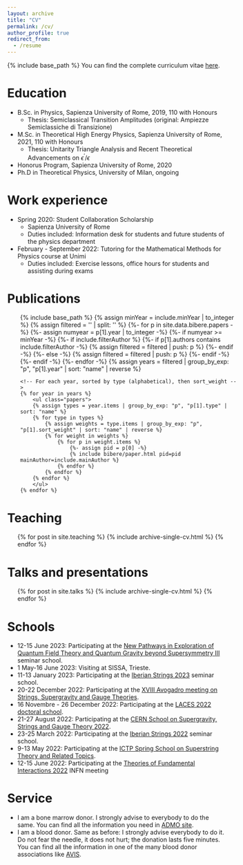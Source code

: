 ```yaml
---
layout: archive
title: "CV"
permalink: /cv/
author_profile: true
redirect_from:
  - /resume
---
```


{% include base_path %}
You can find the complete curriculum vitae [here](http://DavideMorgante.github.io/files/main.pdf).

Education
======
* B.Sc. in Physics, Sapienza University of Rome, 2019, 110 with Honours
  * Thesis: Semiclassical Transition Amplitudes (original: Ampiezze Semiclassiche di Transizione)
* M.Sc. in Theoretical High Energy Physics, Sapienza University of Rome, 2021, 110 with Honours
  * Thesis: Unitarity Triangle Analysis and Recent Theoretical Advancements on $\epsilon^\prime/\epsilon$
* Honorus Program, Sapienza University of Rome, 2020
* Ph.D in Theoretical Physics, University of Milan, ongoing

Work experience
======
* Spring 2020: Student Collaboration Scholarship
  * Sapienza University of Rome
  * Duties included: Information desk for students and future students of the physics department
* February - September 2022: Tutoring for the Mathematical Methods for Physics course at Unimi
  * Duties included: Exercise lessons, office hours for students and assisting during exams

Publications
======

<div style = "position:relative; left:30px;" >
    {% include base_path %}
    {% assign minYear = include.minYear |  to_integer %}
    <!-- Create a list of papers filtered by flags -->
    {% assign filtered = '' | split: '' %}
    {%- for p in site.data.bibere.papers -%}
        {%- assign numyear = p[1].year | to_integer -%}
        {%- if numyear >= minYear -%}
            {%- if include.filterAuthor %}
                {%- if p[1].authors contains include.filterAuthor -%}
                    {% assign filtered = filtered | push: p %}
                {%- endif -%}
            {%- else -%}
                {% assign filtered = filtered | push: p %}
            {%- endif -%}
        {%- endif -%}
    {%- endfor -%}
    <!-- Group filtered ones by year, sorted -->
    {% assign years = filtered | group_by_exp: "p",
    "p[1].year" | sort: "name" | reverse %}

    <!-- For each year, sorted by type (alphabetical), then sort_weight -->
    {% for year in years %}
        <ul class="papers">
        {% assign types = year.items | group_by_exp: "p", "p[1].type" | sort: "name" %}
        {% for type in types %}
            {% assign weights = type.items | group_by_exp: "p", "p[1].sort_weight" | sort: "name" | reverse %}
            {% for weight in weights %}
                {% for p in weight.items %}
                    {%- assign pid = p[0] -%}
                    {% include bibere/paper.html pid=pid mainAuthor=include.mainAuthor %}
                {% endfor %}
            {% endfor %}
        {% endfor %}
        </ul>
    {% endfor %}
</div>

Teaching
======
  <ul>{% for post in site.teaching %}
    {% include archive-single-cv.html %}
  {% endfor %}</ul>

Talks and presentations
======
  <ul>{% for post in site.talks %}
    {% include archive-single-cv.html %}
  {% endfor %}</ul>

Schools
======
* 12-15 June 2023: Participating at the [New Pathways in Exploration of Quantum Field Theory and Quantum Gravity beyond Supersymmetry III](https://indico.ictp.it/event/10193) seminar school.
* 1 May-16 June 2023: Visiting at SISSA, Trieste.
* 11-13 January 2023: Participating at the [Iberian Strings 2023](https://indico.cern.ch/event/1186409/) seminar school.
* 20-22 December 2022: Participating at the [XVIII Avogadro meeting on Strings, Supergravity and Gauge Theories](https://agenda.infn.it/event/32934/).
* 16 Novembre - 26 December 2022: Participating at the [LACES 2022 doctoral school](https://www.ggi.infn.it/laces/LACES22/index22.html).
* 21-27 August 2022: Participating at the [CERN School on Supergravity, Strings and Gauge Theory 2022](https://indico.cern.ch/event/1092089/).
* 23-25 March 2022: Participating at the [Iberian Strings 2022](https://www.unioviedo.es/hepth/activities/Iberian22/home.html) seminar school.
* 9-13 May 2022: Participating at the [ICTP Spring School on Superstring Theory and Related Topics](https://indico.ictp.it/event/9784/overview).
* 12-15 June 2022: Participating at the [Theories of Fundamental Interactions 2022](https://agenda.infn.it/event/29115/timetable/#20220614) INFN meeting

Service
======
* I am a bone marrow donor. I strongly advise to everybody to do the same. You can find all the information you need in [ADMO site](https://admo.it/).
* I am a blood donor. Same as before: I strongly advise everybody to do it. Do not fear the needle, it does not hurt; the donation lasts five minutes. You can find all the information in one of the many blood donor associations like [AVIS](https://www.avis.it/it).
